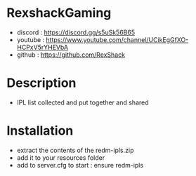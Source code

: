 # RexshackGaming
- discord : https://discord.gg/s5uSk56B65
- youtube : https://www.youtube.com/channel/UCikEgGfXO-HCPxV5rYHEVbA
- github : https://github.com/RexShack

# Description
- IPL list collected and put together and shared

# Installation
- extract the contents of the redm-ipls.zip
- add it to your resources folder
- add to server.cfg to start : ensure redm-ipls
